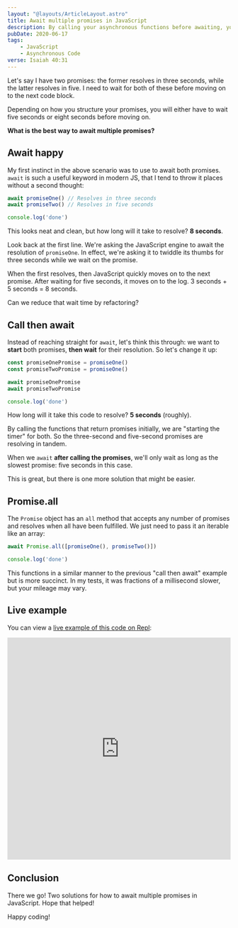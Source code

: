 ```yaml
---
layout: "@layouts/ArticleLayout.astro"
title: Await multiple promises in JavaScript
description: By calling your asynchronous functions before awaiting, you can save valuable time in your JavaScript programs
pubDate: 2020-06-17
tags:
    - JavaScript
    - Asynchronous Code
verse: Isaiah 40:31
---
```


Let's say I have two promises: the former resolves in three seconds, while the latter resolves in five. I need to wait for both of these before moving on to the next code block.

Depending on how you structure your promises, you will either have to wait five seconds or eight seconds before moving on.

**What is the best way to await multiple promises?**

## Await happy

My first instinct in the above scenario was to use to await both promises. `await` is such a useful keyword in modern JS, that I tend to throw it places without a second thought:

```js
await promiseOne() // Resolves in three seconds
await promiseTwo() // Resolves in five seconds

console.log('done')
```

This looks neat and clean, but how long will it take to resolve? **8 seconds**.

Look back at the first line. We're asking the JavaScript engine to await the resolution of `promiseOne`. In effect, we're asking it to twiddle its thumbs for three seconds while we wait on the promise.

When the first resolves, then JavaScript quickly moves on to the next promise. After waiting for five seconds, it moves on to the log. 3 seconds + 5 seconds = 8 seconds.

Can we reduce that wait time by refactoring?

## Call then await

Instead of reaching straight for `await`, let's think this through: we want to **start** both promises, **then wait** for their resolution. So let's change it up:

```js
const promiseOnePromise = promiseOne()
const promiseTwoPromise = promiseOne()

await promiseOnePromise
await promiseTwoPromise

console.log('done')
```

How long will it take this code to resolve? **5 seconds** (roughly).

By calling the functions that return promises initially, we are "starting the timer" for both. So the three-second and five-second promises are resolving in tandem.

When we `await` **after calling the promises**, we'll only wait as long as the slowest promise: five seconds in this case.

This is great, but there is one more solution that might be easier.

## Promise.all

The `Promise` object has an `all` method that accepts any number of promises and resolves when all have been fulfilled. We just need to pass it an iterable like an array:

```js
await Promise.all([promiseOne(), promiseTwo()])

console.log('done')
```

This functions in a similar manner to the previous "call then await" example but is more succinct. In my tests, it was fractions of a millisecond slower, but your mileage may vary.

## Live example

You can view a [live example of this code on Repl](https://repl.it/@SeanMcP/await-multiple-promises):

<iframe height="500px" width="100%" src="https://repl.it/@SeanMcP/await-multiple-promises?lite=true" scrolling="no" frameborder="no" allowtransparency="true" allowfullscreen="true" sandbox="allow-forms allow-pointer-lock allow-popups allow-same-origin allow-scripts allow-modals"></iframe>

## Conclusion

There we go! Two solutions for how to await multiple promises in JavaScript. Hope that helped!

Happy coding!